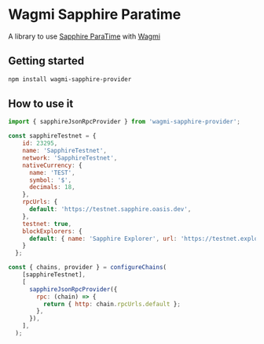 Wagmi Sapphire Paratime
=====

A library to use [Sapphire ParaTime](https://docs.oasis.io/dapp/sapphire/) with [Wagmi](https://0.12.x.wagmi.sh/)

## Getting started
```bash
npm install wagmi-sapphire-provider
```

## How to use it

```javascript
import { sapphireJsonRpcProvider } from 'wagmi-sapphire-provider';

const sapphireTestnet = {
    id: 23295,
    name: 'SapphireTestnet',
    network: 'SapphireTestnet',
    nativeCurrency: {
      name: 'TEST',
      symbol: '$',
      decimals: 18,
    },
    rpcUrls: {
      default: 'https://testnet.sapphire.oasis.dev',
    },
    testnet: true,
    blockExplorers: {
      default: { name: 'Sapphire Explorer', url: 'https://testnet.explorer.sapphire.oasis.dev' }
    }
  };

const { chains, provider } = configureChains(
    [sapphireTestnet],
    [
      sapphireJsonRpcProvider({
        rpc: (chain) => {
          return { http: chain.rpcUrls.default };
        },
      }),
    ],
  );
```
